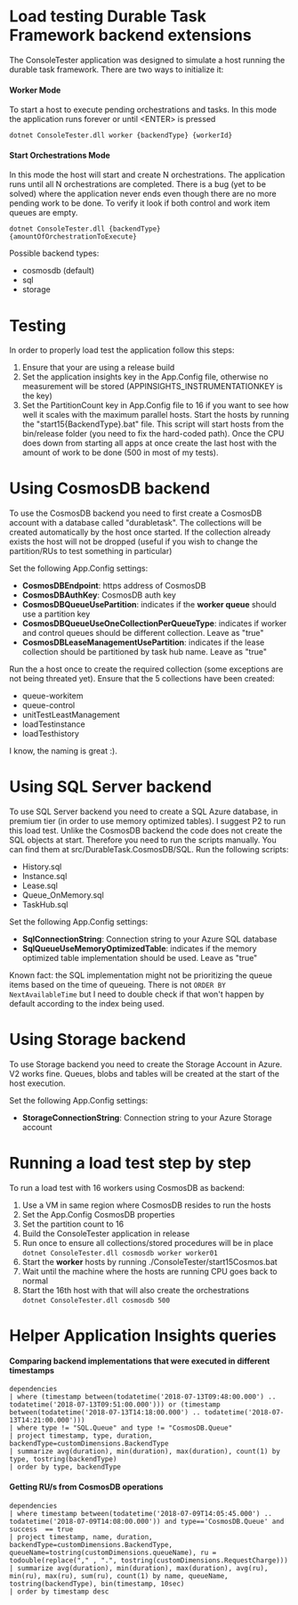 ﻿ # Load testing Durable Task Framework backend extensions

The ConsoleTester application was designed to simulate a host running the durable task framework. There are two ways to initialize it:

#### Worker Mode
To start a host to execute pending orchestrations and tasks. In this mode the application runs forever or until &lt;ENTER&gt; is pressed
```console
dotnet ConsoleTester.dll worker {backendType} {workerId}
```

#### Start Orchestrations Mode
In this mode the host will start and create N orchestrations. The application runs until all N orchestrations are completed. There is a bug (yet to be solved) where the application never ends even though there are no more pending work to be done. To verify it look if both control and work item queues are empty.
```console
dotnet ConsoleTester.dll {backendType} {amountOfOrchestrationToExecute}
```


Possible backend types: 
- cosmosdb (default)
- sql 
- storage

# Testing

In order to properly load test the application follow this steps:
1. Ensure that your are using a release build
1. Set the application insights key in the App.Config file, otherwise no measurement will be stored (APPINSIGHTS_INSTRUMENTATIONKEY is the key)
1. Set the PartitionCount key in App.Config file to 16 if you want to see how well it scales with the maximum parallel hosts. Start the hosts by running the "start15{BackendType}.bat" file. This script will start hosts from the bin/release folder (you need to fix the hard-coded path). Once the CPU does down from starting all apps at once create the last host with the amount of work to be done (500 in most of my tests).

# Using CosmosDB backend

To use the CosmosDB backend you need to first create a CosmosDB account with a database called "durabletask". The collections will be created automatically by the host once started. If the collection already exists the host will not be dropped (useful if you wish to change the partition/RUs to test something in particular)

Set the following App.Config settings:

- **CosmosDBEndpoint**: https address of CosmosDB
- **CosmosDBAuthKey**: CosmosDB auth key
- **CosmosDBQueueUsePartition**: indicates if the **worker queue** should use a partition key
- **CosmosDBQueueUseOneCollectionPerQueueType**: indicates if worker and control queues should be different collection. Leave as "true"
- **CosmosDBLeaseManagementUsePartition**: indicates if the lease collection should be partitioned by task hub name. Leave as "true"

Run the a host once to create the required collection (some exceptions are not being threated yet). Ensure that the 5 collections have been created:

- queue-workitem
- queue-control
- unitTestLeastManagement
- loadTestinstance
- loadTesthistory

I know, the naming is great :).

# Using SQL Server backend

To use SQL Server backend you need to create a SQL Azure database, in premium tier (in order to use memory optimized tables). I suggest P2 to run this load test.
Unlike the CosmosDB backend the code does not create the SQL objects at start. Therefore you need to run the scripts manually. You can find them at src/DurableTask.CosmosDB/SQL. Run the following scripts:
- History.sql
- Instance.sql
- Lease.sql
- Queue_OnMemory.sql
- TaskHub.sql

Set the following App.Config settings:
- **SqlConnectionString**: Connection string to your Azure SQL database
- **SqlQueueUseMemoryOptimizedTable**: indicates if the memory optimized table implementation should be used. Leave as "true"

Known fact: the SQL implementation might not be prioritizing the queue items based on the time of queueing. There is not ```ORDER BY NextAvailableTime``` but I need to double check if that won't happen by default according to the index being used.

# Using Storage backend

To use Storage backend you need to create the Storage Account in Azure. V2 works fine. Queues, blobs and tables will be created at the start of the host execution.

Set the following App.Config settings:
- **StorageConnectionString**: Connection string to your Azure Storage account


# Running a load test step by step

To run a load test with 16 workers using CosmosDB as backend:

1. Use a VM in same region where CosmosDB resides to run the hosts
1. Set the App.Config CosmosDB properties
1. Set the partition count to 16
1. Build the ConsoleTester application in release
1. Run once to ensure all collections/stored procedures will be in place\
```dotnet ConsoleTester.dll cosmosdb worker worker01``` 
1. Start the **worker** hosts by running ./ConsoleTester/start15Cosmos.bat
1. Wait until the machine where the hosts are running CPU goes back to normal
1. Start the 16th host with that will also create the orchestrations\
```dotnet ConsoleTester.dll cosmosdb 500```

# Helper Application Insights queries

#### Comparing backend implementations that were executed in different timestamps
```
dependencies
| where (timestamp between(todatetime('2018-07-13T09:48:00.000') .. todatetime('2018-07-13T09:51:00.000'))) or (timestamp between(todatetime('2018-07-13T14:18:00.000') .. todatetime('2018-07-13T14:21:00.000')))
| where type != "SQL.Queue" and type != "CosmosDB.Queue" 
| project timestamp, type, duration, backendType=customDimensions.BackendType
| summarize avg(duration), min(duration), max(duration), count(1) by type, tostring(backendType)
| order by type, backendType
```


#### Getting RU/s from CosmosDB operations
```
dependencies
| where timestamp between(todatetime('2018-07-09T14:05:45.000') .. todatetime('2018-07-09T14:08:00.000')) and type=='CosmosDB.Queue' and success  == true 
| project timestamp, name, duration, backendType=customDimensions.BackendType, queueName=tostring(customDimensions.queueName), ru = todouble(replace("," , ".", tostring(customDimensions.RequestCharge)))
| summarize avg(duration), min(duration), max(duration), avg(ru), min(ru), max(ru), sum(ru), count(1) by name, queueName, tostring(backendType), bin(timestamp, 10sec)
| order by timestamp desc

```